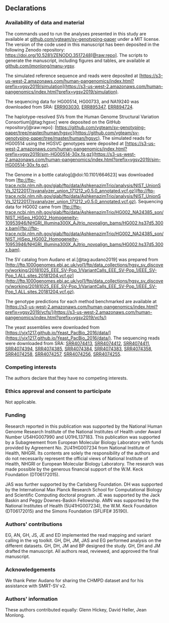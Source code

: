 ## Declarations

### Availability of data and material

The commands used to run the analyses presented in this study are available at 
[github.com/vgteam/sv-genotyping-paper](https://github.com/vgteam/sv-genotyping-paper) under a MIT license. 
The version of the code used in this manuscript has been deposited in the following Zenodo repository: 
https://doi.org/10.5281/ZENODO.3517248[@raw:repo].
The scripts to generate the manuscript, including figures and tables, are available at [github.com/jmonlong/manu-vgsv](https://github.com/jmonlong/manu-vgsv).

The simulated reference sequence and reads were deposited at 
[https://s3-us-west-2.amazonaws.com/human-pangenomics/index.html?prefix=vgsv2019/simulation](https://s3-us-west-2.amazonaws.com/human-pangenomics/index.html?prefix=vgsv2019/simulation).

The sequencing data for HG00514, HG00733, and NA19240 was downloaded from SRA: 
[ERR903030](https://trace.ncbi.nlm.nih.gov/Traces/sra/?run=ERR903030), 
[ERR895347](https://trace.ncbi.nlm.nih.gov/Traces/sra/?run=ERR895347), 
[ERR894724](https://trace.ncbi.nlm.nih.gov/Traces/sra/?run=ERR894724).

The haplotype-resolved SVs from the Human Genome Structural Variation Consortium[@tag:hgsvc] were deposited on the GitHub repository[@raw:repo]: 
[https://github.com/vgteam/sv-genotyping-paper/tree/master/human/hgsvc](https://github.com/vgteam/sv-genotyping-paper/tree/master/human/hgsvc).
The simulated reads for HG00514 using the HGSVC genotypes were deposited at 
[https://s3-us-west-2.amazonaws.com/human-pangenomics/index.html?prefix=vgsv2019/sim-HG00514-30x.fq.gz](https://s3-us-west-2.amazonaws.com/human-pangenomics/index.html?prefix=vgsv2019/sim-HG00514-30x.fq.gz).

The Genome in a bottle catalog[@doi:10.1101/664623] was downloaded from 
[ftp://ftp-trace.ncbi.nlm.nih.gov/giab/ftp/data/AshkenazimTrio/analysis/NIST_UnionSVs_12122017/svanalyzer_union_171212_v0.5.0_annotated.vcf.gz](ftp://ftp-trace.ncbi.nlm.nih.gov/giab/ftp/data/AshkenazimTrio/analysis/NIST_UnionSVs_12122017/svanalyzer_union_171212_v0.5.0_annotated.vcf.gz).
Sequencing data for HG002 came from 
[ftp://ftp-trace.ncbi.nlm.nih.gov/giab/ftp/data/AshkenazimTrio/HG002_NA24385_son/NIST_HiSeq_HG002_Homogeneity-10953946/NHGRI_Illumina300X_AJtrio_novoalign_bams/HG002.hs37d5.300x.bam](ftp://ftp-trace.ncbi.nlm.nih.gov/giab/ftp/data/AshkenazimTrio/HG002_NA24385_son/NIST_HiSeq_HG002_Homogeneity-10953946/NHGRI_Illumina300X_AJtrio_novoalign_bams/HG002.hs37d5.300x.bam).

The SV catalog from Audano et al.[@tag:audano2019] was prepared from 
[http://ftp.1000genomes.ebi.ac.uk/vol1/ftp/data_collections/hgsv_sv_discovery/working/20181025_EEE_SV-Pop_1/VariantCalls_EEE_SV-Pop_1/EEE_SV-Pop_1.ALL.sites.20181204.vcf.gz](http://ftp.1000genomes.ebi.ac.uk/vol1/ftp/data_collections/hgsv_sv_discovery/working/20181025_EEE_SV-Pop_1/VariantCalls_EEE_SV-Pop_1/EEE_SV-Pop_1.ALL.sites.20181204.vcf.gz).

The genotype predictions for each method benchmarked are available at 
[https://s3-us-west-2.amazonaws.com/human-pangenomics/index.html?prefix=vgsv2019/vcfs/](https://s3-us-west-2.amazonaws.com/human-pangenomics/index.html?prefix=vgsv2019/vcfs/)

The yeast assemblies were downloaded from 
[https://yjx1217.github.io/Yeast_PacBio_2016/data/](https://yjx1217.github.io/Yeast_PacBio_2016/data/).
The sequencing reads were downloaded from SRA: 
[SRR4074413](https://trace.ncbi.nlm.nih.gov/Traces/sra/?run=SRR4074413),
[SRR4074412](https://trace.ncbi.nlm.nih.gov/Traces/sra/?run=SRR4074412),
[SRR4074411](https://trace.ncbi.nlm.nih.gov/Traces/sra/?run=SRR4074411),
[SRR4074394](https://trace.ncbi.nlm.nih.gov/Traces/sra/?run=SRR4074394),
[SRR4074385](https://trace.ncbi.nlm.nih.gov/Traces/sra/?run=SRR4074385),
[SRR4074384](https://trace.ncbi.nlm.nih.gov/Traces/sra/?run=SRR4074384),
[SRR4074383](https://trace.ncbi.nlm.nih.gov/Traces/sra/?run=SRR4074383),
[SRR4074358](https://trace.ncbi.nlm.nih.gov/Traces/sra/?run=SRR4074358),
[SRR4074258](https://trace.ncbi.nlm.nih.gov/Traces/sra/?run=SRR4074258),
[SRR4074257](https://trace.ncbi.nlm.nih.gov/Traces/sra/?run=SRR4074257),
[SRR4074256](https://trace.ncbi.nlm.nih.gov/Traces/sra/?run=SRR4074256),
[SRR4074255](https://trace.ncbi.nlm.nih.gov/Traces/sra/?run=SRR4074255).

### Competing interests

The authors declare that they have no competing interests.

### Ethics approval and consent to participate

Not applicable.

### Funding

Research reported in this publication was supported by the National Human Genome Research Institute of the National Institutes of Health under Award Number U54HG007990 and U01HL137183. 
This publication was supported by a Subagreement from European Molecular Biology Laboratory with funds provided by Agreement No. 2U41HG007234 from National Institute of Health, NHGRI. 
Its contents are solely the responsibility of the authors and do not necessarily represent the official views of National Institute of Health, NHGRI or European Molecular Biology Laboratory.
The research was made possible by the generous financial support of the W.M. Keck Foundation (DT06172015).

JAS was further supported by the Carlsberg Foundation. 
DH was supported by the International Max Planck Research School for Computational Biology and Scientific Computing doctoral program. 
JE was supported by the Jack Baskin and Peggy Downes-Baskin Fellowship. 
AMN was supported by the National Institutes of Health (5U41HG007234), the W.M. Keck Foundation (DT06172015) and the Simons Foundation (SFLIFE# 35190). 


### Authors' contributions

EG, AN, GH, JS, JE and ED implemented the read mapping and variant calling in the vg toolkit.
GH, DH, JM, JAS and EG performed analysis on the different datasets.
GH, DH, JM and BP designed the study.
GH, DH and JM drafted the manuscript.
All authors read, reviewed, and approved the final manuscript.


### Acknowledgements

We thank Peter Audano for sharing the CHMPD dataset and for his assistance with SMRT-SV v2.

### Authors' information

These authors contributed equally: Glenn Hickey, David Heller, Jean Monlong.

<!-- ## Supplementary information -->

<!-- Additional file 1: Table S1-S6, Figure S1-S18, Supplementary information. -->
